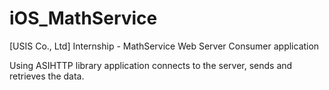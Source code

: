 # iOS_MathService
[USIS Co., Ltd] Internship - MathService Web Server Consumer application

Using ASIHTTP library application connects to the server, sends and retrieves the data.
